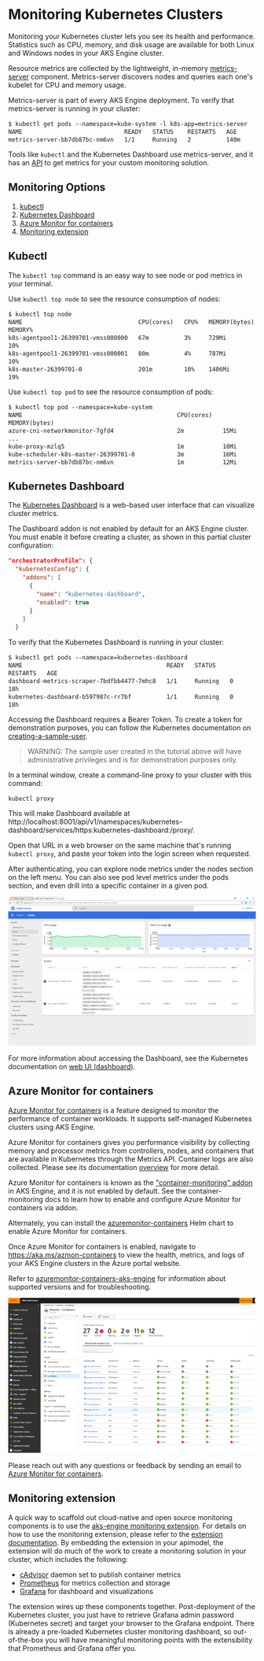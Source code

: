 # Monitoring Kubernetes Clusters

Monitoring your Kubernetes cluster lets you see its health and performance. Statistics such as CPU, memory, and disk usage are available for both Linux and Windows nodes in your AKS Engine cluster.

Resource metrics are collected by the lightweight, in-memory [metrics-server][] component. Metrics-server discovers nodes and queries each one's kubelet for CPU and memory usage.

Metrics-server is part of every AKS Engine deployment. To verify that metrics-server is running in your cluster:

```shell
$ kubectl get pods --namespace=kube-system -l k8s-app=metrics-server
NAME                             READY   STATUS    RESTARTS   AGE
metrics-server-bb7db87bc-nm6vn   1/1     Running   2          140m
```

Tools like `kubectl` and the Kubernetes Dashboard use metrics-server, and it has an [API][metrics-server-api] to get metrics for your custom monitoring solution.

## Monitoring Options

1. [kubectl](#kubectl)
1. [Kubernetes Dashboard](#kubernetes-dashboard)
1. [Azure Monitor for containers](#azure-monitor-for-containers)
1. [Monitoring extension](#monitoring-extension)

## Kubectl

The `kubectl top` command is an easy way to see node or pod metrics in your terminal.

Use `kubectl top node` to see the resource consumption of nodes:

```shell
$ kubectl top node
NAME                                 CPU(cores)   CPU%   MEMORY(bytes)   MEMORY%
k8s-agentpool1-26399701-vmss000000   67m          3%     729Mi           10%
k8s-agentpool1-26399701-vmss000001   80m          4%     787Mi           10%
k8s-master-26399701-0                201m         10%    1406Mi          19%
```

Use `kubectl top pod` to see the resource consumption of pods:

```shell
$ kubectl top pod --namespace=kube-system
NAME                                            CPU(cores)   MEMORY(bytes)
azure-cni-networkmonitor-7gfd4                  2m           15Mi
...
kube-proxy-mzlq5                                1m           18Mi
kube-scheduler-k8s-master-26399701-0            3m           16Mi
metrics-server-bb7db87bc-nm6vn                  1m           12Mi
```

## Kubernetes Dashboard

The [Kubernetes Dashboard][kubernetes-dashboard] is a web-based user interface that can visualize cluster metrics.

The Dashboard addon is not enabled by default for an AKS Engine cluster. You must enable it before creating a cluster, as shown in this partial cluster configuration:

```json
"orchestratorProfile": {
  "kubernetesConfig": {
    "addons": [
      {
        "name": "kubernetes-dashboard",
        "enabled": true
      }
    ]
  }
```

To verify that the Kubernetes Dashboard is running in your cluster:

```shell
$ kubectl get pods --namespace=kubernetes-dashboard
NAME                                         READY   STATUS    RESTARTS   AGE
dashboard-metrics-scraper-7bdfbb4477-7mhc8   1/1     Running   0          18h
kubernetes-dashboard-b597987c-rr7bf          1/1     Running   0          18h
```

Accessing the Dashboard requires a Bearer Token. To create a token for demonstration purposes, you can follow the Kubernetes documentation on [creating-a-sample-user][].

> WARNING: The sample user created in the tutorial above will have administrative privileges and is for demonstration purposes only.

In a terminal window, create a command-line proxy to your cluster with this command:

```shell
kubectl proxy
```

This will make Dashboard available at http://localhost:8001/api/v1/namespaces/kubernetes-dashboard/services/https:kubernetes-dashboard:/proxy/.

Open that URL in a web browser on the same machine that's running `kubectl proxy`, and paste your token into the login screen when requested.

After authenticating, you can explore node metrics under the nodes section on the left menu. You can also see pod level metrics under the pods section, and even drill into a specific container in a given pod.

![Image of Kubernetes dashboard](../static/img/k8s-monitoring-dashboard.png)

For more information about accessing the Dashboard, see the Kubernetes documentation on [web UI (dashboard)][web-ui-dashboard].

## Azure Monitor for containers

[Azure Monitor for containers][azure-monitor-for-containers] is a feature designed to monitor the performance of container workloads. It supports self-managed Kubernetes clusters using AKS Engine.

Azure Monitor for containers gives you performance visibility by collecting memory and processor metrics from controllers, nodes, and containers that are available in Kubernetes through the Metrics API. Container logs are also collected. Please see its documentation [overview][azure-monitor-for-containers] for more detail.

Azure Monitor for containers is known as the ["container-monitoring" addon][container-monitoring-addon] in AKS Engine, and it is not enabled by default. See the container-monitoring docs to learn how to enable and configure Azure Monitor for containers via addon.

Alternately, you can install the [azuremonitor-containers][] Helm chart to enable Azure Monitor for containers.

Once Azure Monitor for containers is enabled, navigate to https://aka.ms/azmon-containers to view the health, metrics, and logs of your AKS Engine clusters in the Azure portal website.

Refer to [azuremonitor-containers-aks-engine](https://github.com/Microsoft/OMS-docker/blob/aks-engine/README.md) for information about supported versions and for troubleshooting.

![Image of Azure Monitor for containers](../static/img/azure_monitor_aks_engine.png)

Please reach out with any questions or feedback by sending an email to [Azure Monitor for containers](mailto:askcoin@microsoft.com).

## Monitoring extension

A quick way to scaffold out cloud-native and open source monitoring components is to use the [aks-engine monitoring extension](https://github.com/Azure/aks-engine/tree/master/extensions/prometheus-grafana-k8s). For details on how to use the monitoring extension, please refer to the [extension documentation](https://github.com/Azure/aks-engine/tree/master/extensions/prometheus-grafana-k8s). By embedding the extension in your apimodel, the extension will do much of the work to create a monitoring solution in your cluster, which includes the following:

- [cAdvisor](https://github.com/google/cadvisor) daemon set to publish container metrics
- [Prometheus](https://prometheus.io/) for metrics collection and storage
- [Grafana](https://grafana.com/) for dashboard and visualizations

The extension wires up these components together. Post-deployment of the Kubernetes cluster, you just have to retrieve Grafana admin password (Kubernetes secret) and target your browser to the Grafana endpoint. There is already a pre-loaded Kubernetes cluster monitoring dashboard, so out-of-the-box you will have meaningful monitoring points with the extensibility that Prometheus and Grafana offer you.


[azure-monitor-for-containers]: https://docs.microsoft.com/en-us/azure/azure-monitor/insights/container-insights-overview
[azuremonitor-containers]: https://github.com/helm/charts/tree/master/incubator/azuremonitor-containers
[container-monitoring-addon]: ../../examples/addons/container-monitoring/README.md
[creating-a-sample-user]: https://github.com/kubernetes/dashboard/blob/master/docs/user/access-control/creating-sample-user.md
[kubernetes-dashboard]: https://kubernetes.io/docs/tasks/access-application-cluster/web-ui-dashboard/
[metrics-server]: https://github.com/kubernetes-sigs/metrics-server
[metrics-server-api]: https://github.com/kubernetes/metrics/blob/master/pkg/apis/metrics/v1beta1/types.go
[web-ui-dashboard]: https://kubernetes.io/docs/tasks/access-application-cluster/web-ui-dashboard/
